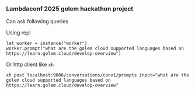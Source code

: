 ### Lambdaconf 2025 golem hackathon project

Can ask following queries

Using repl
```
let worker = instance("worker")
worker.prompt("what are the golem cloud supported languages based on https://learn.golem.cloud/develop-overview")
```

Or http client like `xh`
```
xh post localhost:9006/conversations/conv1/prompts input="what are the golem cloud supported languages based on https://learn.golem.cloud/develop-overview"
```
